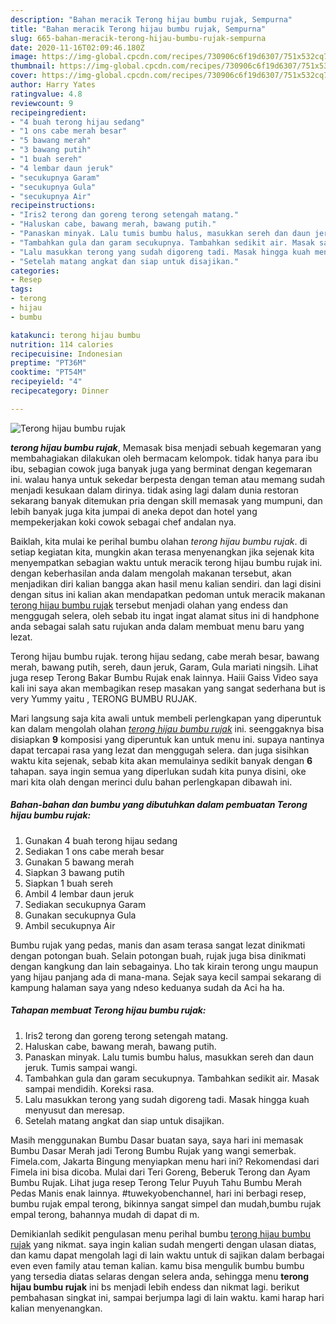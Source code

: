 ```yaml
---
description: "Bahan meracik Terong hijau bumbu rujak, Sempurna"
title: "Bahan meracik Terong hijau bumbu rujak, Sempurna"
slug: 665-bahan-meracik-terong-hijau-bumbu-rujak-sempurna
date: 2020-11-16T02:09:46.180Z
image: https://img-global.cpcdn.com/recipes/730906c6f19d6307/751x532cq70/terong-hijau-bumbu-rujak-foto-resep-utama.jpg
thumbnail: https://img-global.cpcdn.com/recipes/730906c6f19d6307/751x532cq70/terong-hijau-bumbu-rujak-foto-resep-utama.jpg
cover: https://img-global.cpcdn.com/recipes/730906c6f19d6307/751x532cq70/terong-hijau-bumbu-rujak-foto-resep-utama.jpg
author: Harry Yates
ratingvalue: 4.8
reviewcount: 9
recipeingredient:
- "4 buah terong hijau sedang"
- "1 ons cabe merah besar"
- "5 bawang merah"
- "3 bawang putih"
- "1 buah sereh"
- "4 lembar daun jeruk"
- "secukupnya Garam"
- "secukupnya Gula"
- "secukupnya Air"
recipeinstructions:
- "Iris2 terong dan goreng terong setengah matang."
- "Haluskan cabe, bawang merah, bawang putih."
- "Panaskan minyak. Lalu tumis bumbu halus, masukkan sereh dan daun jeruk. Tumis sampai wangi."
- "Tambahkan gula dan garam secukupnya. Tambahkan sedikit air. Masak sampai mendidih. Koreksi rasa."
- "Lalu masukkan terong yang sudah digoreng tadi. Masak hingga kuah menyusut dan meresap."
- "Setelah matang angkat dan siap untuk disajikan."
categories:
- Resep
tags:
- terong
- hijau
- bumbu

katakunci: terong hijau bumbu 
nutrition: 114 calories
recipecuisine: Indonesian
preptime: "PT36M"
cooktime: "PT54M"
recipeyield: "4"
recipecategory: Dinner

---
```



![Terong hijau bumbu rujak](https://img-global.cpcdn.com/recipes/730906c6f19d6307/751x532cq70/terong-hijau-bumbu-rujak-foto-resep-utama.jpg)

<b><i>terong hijau bumbu rujak</i></b>, Memasak bisa menjadi sebuah kegemaran yang membahagiakan dilakukan oleh bermacam kelompok. tidak hanya para ibu ibu, sebagian cowok juga banyak juga yang berminat dengan kegemaran ini. walau hanya untuk sekedar berpesta dengan teman atau memang sudah menjadi kesukaan dalam dirinya. tidak asing lagi dalam dunia restoran sekarang banyak ditemukan pria dengan skill memasak yang mumpuni, dan lebih banyak juga kita jumpai di aneka depot dan hotel yang mempekerjakan koki cowok sebagai chef andalan nya.

Baiklah, kita mulai ke perihal bumbu olahan <i>terong hijau bumbu rujak</i>. di setiap kegiatan kita, mungkin akan terasa menyenangkan jika sejenak kita menyempatkan sebagian waktu untuk meracik terong hijau bumbu rujak ini. dengan keberhasilan anda dalam mengolah makanan tersebut, akan menjadikan diri kalian bangga akan hasil menu kalian sendiri. dan lagi disini dengan situs ini kalian akan mendapatkan pedoman untuk meracik makanan <u>terong hijau bumbu rujak</u> tersebut menjadi olahan yang endess dan menggugah selera, oleh sebab itu ingat ingat alamat situs ini di handphone anda sebagai salah satu rujukan anda dalam membuat menu baru yang lezat.

Terong hijau bumbu rujak. terong hijau sedang, cabe merah besar, bawang merah, bawang putih, sereh, daun jeruk, Garam, Gula mariati ningsih. Lihat juga resep Terong Bakar Bumbu Rujak enak lainnya. Haiii Gaiss Video saya kali ini saya akan membagikan resep masakan yang sangat sederhana but is very Yummy yaitu , TERONG BUMBU RUJAK.


Mari langsung saja kita awali untuk membeli perlengkapan yang diperuntuk kan dalam mengolah olahan <u><i>terong hijau bumbu rujak</i></u> ini. seenggaknya bisa disiapkan <b>9</b> komposisi yang diperuntuk kan untuk menu ini. supaya nantinya dapat tercapai rasa yang lezat dan menggugah selera. dan juga sisihkan waktu kita sejenak, sebab kita akan memulainya sedikit banyak dengan <b>6</b> tahapan. saya ingin semua yang diperlukan sudah kita punya disini, oke mari kita olah dengan merinci dulu bahan perlengkapan dibawah ini.

<!--inarticleads1-->

##### Bahan-bahan dan bumbu yang dibutuhkan dalam pembuatan Terong hijau bumbu rujak:

1. Gunakan 4 buah terong hijau sedang
1. Sediakan 1 ons cabe merah besar
1. Gunakan 5 bawang merah
1. Siapkan 3 bawang putih
1. Siapkan 1 buah sereh
1. Ambil 4 lembar daun jeruk
1. Sediakan secukupnya Garam
1. Gunakan secukupnya Gula
1. Ambil secukupnya Air


Bumbu rujak yang pedas, manis dan asam terasa sangat lezat dinikmati dengan potongan buah. Selain potongan buah, rujak juga bisa dinikmati dengan kangkung dan lain sebagainya. Lho tak kirain terong ungu maupun yang hijau panjang ada di mana-mana. Sejak saya kecil sampai sekarang di kampung halaman saya yang ndeso keduanya sudah da Aci ha ha. 

<!--inarticleads2-->

##### Tahapan membuat Terong hijau bumbu rujak:

1. Iris2 terong dan goreng terong setengah matang.
1. Haluskan cabe, bawang merah, bawang putih.
1. Panaskan minyak. Lalu tumis bumbu halus, masukkan sereh dan daun jeruk. Tumis sampai wangi.
1. Tambahkan gula dan garam secukupnya. Tambahkan sedikit air. Masak sampai mendidih. Koreksi rasa.
1. Lalu masukkan terong yang sudah digoreng tadi. Masak hingga kuah menyusut dan meresap.
1. Setelah matang angkat dan siap untuk disajikan.


Masih menggunakan Bumbu Dasar buatan saya, saya hari ini memasak Bumbu Dasar Merah jadi Terong Bumbu Rujak yang wangi semerbak. Fimela.com, Jakarta Bingung menyiapkan menu hari ini? Rekomendasi dari Fimela ini bisa dicoba. Mulai dari Teri Goreng, Beberuk Terong dan Ayam Bumbu Rujak. Lihat juga resep Terong Telur Puyuh Tahu Bumbu Merah Pedas Manis enak lainnya. #tuwekyobenchannel, hari ini berbagi resep, bumbu rujak empal terong, bikinnya sangat simpel dan mudah,bumbu rujak empal terong, bahannya mudah di dapat di m. 

Demikianlah sedikit pengulasan menu perihal bumbu <u>terong hijau bumbu rujak</u> yang nikmat. saya ingin kalian sudah mengerti dengan ulasan diatas, dan kamu dapat mengolah lagi di lain waktu untuk di sajikan dalam berbagai even even family atau teman kalian. kamu bisa mengulik bumbu bumbu yang tersedia diatas selaras dengan selera anda, sehingga menu <b>terong hijau bumbu rujak</b> ini bs menjadi lebih endess dan nikmat lagi. berikut pembahasan singkat ini, sampai berjumpa lagi di lain waktu. kami harap hari kalian menyenangkan.
